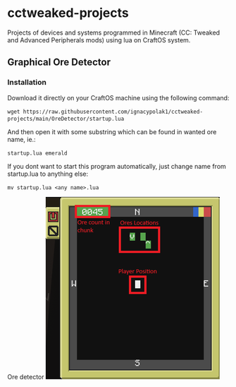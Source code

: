 # cctweaked-projects
Projects of devices and systems programmed in Minecraft (CC: Tweaked and Advanced Peripherals mods) using lua on CraftOS system.
## Graphical Ore Detector
### Installation
Download it directly on your CraftOS machine using the following command:
```
wget https://raw.githubusercontent.com/ignacypolak1/cctweaked-projects/main/OreDetector/startup.lua
```
And then open it with some substring which can be found in wanted ore name, ie.:
```
startup.lua emerald 
```
If you dont want to start this program automatically, just change name from startup.lua to anything else:
```
mv startup.lua <any name>.lua
```
Ore detector 
![alt text](https://github.com/ignacypolak1/cctweaked-projects/blob/main/OreDetector/ore_detector.png?raw=true)
